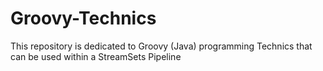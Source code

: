 # Groovy-Technics
This repository is dedicated to Groovy (Java) programming Technics that can be used within a StreamSets Pipeline 
